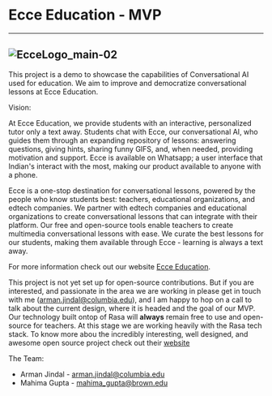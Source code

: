 # Ecce Education - MVP
---
![EcceLogo_main-02](https://user-images.githubusercontent.com/58370547/107609773-f1d99f80-6c65-11eb-83ce-4e2d74b576e9.jpg)
---

This project is a demo to showcase the capabilities of Conversational AI used for education. We aim to improve and democratize conversational lessons at Ecce Education.

Vision: 

At Ecce Education, we provide students with an interactive, personalized tutor only a text away. Students chat with Ecce, our conversational AI, who guides them through an expanding repository of lessons: answering questions, giving hints, sharing funny GIFS, and, when needed, providing motivation and support. Ecce is available on Whatsapp; a user interface that Indian's interact with the most, making our product available to anyone with a phone.

Ecce is a one-stop destination for conversational lessons, powered by the people who know students best: teachers, educational organizations, and edtech companies. We partner with edtech companies and educational organizations to create conversational lessons that can integrate with their platform. Our free and open-source tools enable teachers to create multimedia conversational lessons with ease. We curate the best lessons for our students, making them available through Ecce - learning is always a text away.

For more information check out our website [Ecce Education](www.ecceeducation.in).

This project is not yet set up for open-source contributions. But if you are interested, and passionate in the area we are working in please get in touch with me (arman.jindal@columbia.edu), and I am happy to hop on a call to talk about the current design, where it is headed and the goal of our MVP. Our technology built ontop of Rasa will **always** remain free to use and open-source for teachers. At this stage we are working heavily with the Rasa tech stack. To know more abou the incredibly interesting, well designed, and awesome open source project check out their [website](https://rasa.com/)


The Team:
- Arman Jindal - arman.jindal@columbia.edu 
- Mahima Gupta - mahima_gupta@brown.edu


